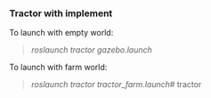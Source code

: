 ### Tractor with implement

To launch with empty world:
> *roslaunch tractor gazebo.launch*
> 
To launch with farm world:
> *roslaunch tractor tractor_farm.launch*# tractor
